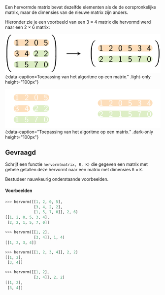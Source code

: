 Een hervormde matrix bevat dezelfde elementen als de de oorspronkelijke matrix, maar de dimensies van de nieuwe matrix zijn anders.

Hieronder zie je een voorbeeld van een 3 × 4 matrix die hervormd werd naar een 2 × 6 matrix:

![Toepassing van het algoritme op een matrix.](media/image.png "Toepassing van het algoritme op een matrix."){:data-caption=Toepassing van het algoritme op een matrix." .light-only height="100px"}

![Toepassing van het algoritme op een matrix.](media/image_dark.png "Toepassing van het algoritme op een matrix."){:data-caption="Toepassing van het algoritme op een matrix." .dark-only height="100px"}

## Gevraagd
Schrijf een functie `hervorm(matrix, R, K)` die gegeven een matrix met gehele getallen deze hervormt naar een matrix met dimensies `R` × `K`.

Bestudeer nauwkeurig onderstaande voorbeelden.

#### Voorbeelden


```python
>>> hervorm([[1, 2, 0, 5],
             [3, 4, 2, 2],
             [1, 5, 7, 0]], 2, 6)
[[1, 2, 0, 5, 3, 4],
 [2, 2, 1, 5, 7, 0]]
```

```python
>>> hervorm([[1, 2],
             [3, 4]], 1, 4)
[[1, 2, 3, 4]]
```

```python
>>> hervorm([[1, 2, 3, 4]], 2, 2)
[[1, 2],
 [3, 4]]
```

```python
>>> hervorm([[1, 2],
             [3, 4]], 2, 2)
[[1, 2],
 [3, 4]]
```
